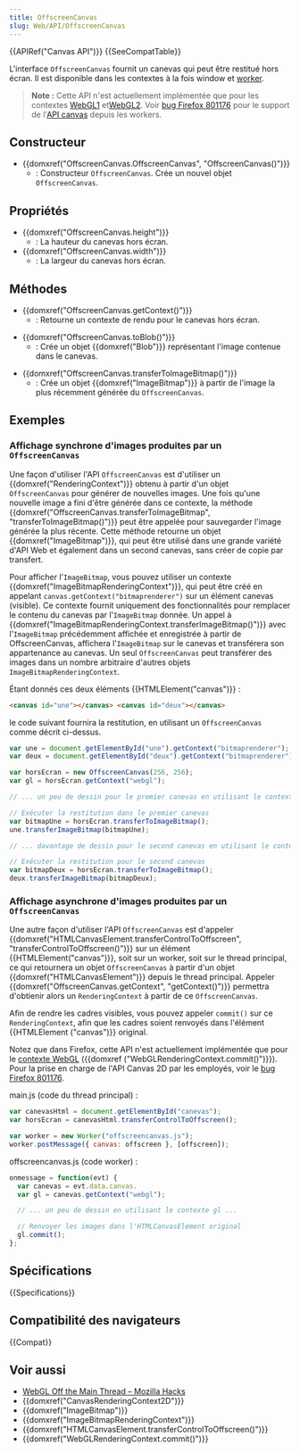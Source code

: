 ```yaml
---
title: OffscreenCanvas
slug: Web/API/OffscreenCanvas
---
```


{{APIRef("Canvas API")}} {{SeeCompatTable}}

L'interface `OffscreenCanvas` fournit un canevas qui peut être restitué hors écran. Il est disponible dans les contextes à la fois window et [worker](/fr-FR/docs/Web/API/Web_Workers_API).

> **Note :** Cette API n'est actuellement implémentée que pour les contextes [WebGL1](/fr-FR/docs/Web/API/WebGLRenderingContext) et[WebGL2](/fr-FR/docs/Web/API/WebGL2RenderingContext). Voir [bug Firefox 801176](https://bugzil.la/801176) pour le support de l'[API canvas](/fr-FR/docs/Web/API/Canvas_API) depuis les workers.

## Constructeur

- {{domxref("OffscreenCanvas.OffscreenCanvas", "OffscreenCanvas()")}}
  - : Constructeur `OffscreenCanvas`. Crée un nouvel objet `OffscreenCanvas`.

## Propriétés

- {{domxref("OffscreenCanvas.height")}}
  - : La hauteur du canevas hors écran.
- {{domxref("OffscreenCanvas.width")}}
  - : La largeur du canevas hors écran.

## Méthodes

- {{domxref("OffscreenCanvas.getContext()")}}
  - : Retourne un contexte de rendu pour le canevas hors écran.

<!---->

- {{domxref("OffscreenCanvas.toBlob()")}}
  - : Crée un objet {{domxref("Blob")}} représentant l'image contenue dans le canevas.

<!---->

- {{domxref("OffscreenCanvas.transferToImageBitmap()")}}
  - : Crée un objet {{domxref("ImageBitmap")}} à partir de l'image la plus récemment générée du `OffscreenCanvas`.

## Exemples

### Affichage synchrone d'images produites par un `OffscreenCanvas`

Une façon d'utiliser l'API `OffscreenCanvas` est d'utiliser un {{domxref("RenderingContext")}} obtenu à partir d'un objet `OffscreenCanvas` pour générer de nouvelles images. Une fois qu'une nouvelle image a fini d'être générée dans ce contexte, la méthode {{domxref("OffscreenCanvas.transferToImageBitmap", "transferToImageBitmap()")}} peut être appelée pour sauvegarder l'image générée la plus récente. Cette méthode retourne un objet {{domxref("ImageBitmap")}}, qui peut être utilisé dans une grande variété d'API Web et également dans un second canevas, sans créer de copie par transfert.

Pour afficher l'`ImageBitmap`, vous pouvez utiliser un contexte {{domxref("ImageBitmapRenderingContext")}}, qui peut être créé en appelant `canvas.getContext("bitmaprenderer")` sur un élément canevas (visible). Ce contexte fournit uniquement des fonctionnalités pour remplacer le contenu du canevas par l'`ImageBitmap` donnée. Un appel à {{domxref("ImageBitmapRenderingContext.transferImageBitmap()")}} avec l'`ImageBitmap` précédemment affichée et enregistrée à partir de OffscreenCanvas, affichera l'`ImageBitmap` sur le canevas et transférera son appartenance au canevas. Un seul `OffscreenCanvas` peut transférer des images dans un nombre arbitraire d'autres objets `ImageBitmapRenderingContext`.

Étant donnés ces deux éléments {{HTMLElement("canvas")}} :

```html
<canvas id="une"></canvas> <canvas id="deux"></canvas>
```

le code suivant fournira la restitution, en utilisant un `OffscreenCanvas` comme décrit ci-dessus.

```js
var une = document.getElementById("une").getContext("bitmaprenderer");
var deux = document.getElementById("deux").getContext("bitmaprenderer");

var horsEcran = new OffscreenCanvas(256, 256);
var gl = horsEcran.getContext("webgl");

// ... un peu de dessin pour le premier canevas en utilisant le contexte gl ...

// Exécuter la restitution dans le premier canevas
var bitmapUne = horsEcran.transferToImageBitmap();
une.transferImageBitmap(bitmapUne);

// ... davantage de dessin pour le second canevas en utilisant le context gl ...

// Exécuter la restitution pour le second canevas
var bitmapDeux = horsEcran.transferToImageBitmap();
deux.transferImageBitmap(bitmapDeux);
```

### Affichage asynchrone d'images produites par un `OffscreenCanvas`

Une autre façon d'utiliser l'API `OffscreenCanvas` est d'appeler {{domxref("HTMLCanvasElement.transferControlToOffscreen", "transferControlToOffscreen()")}} sur un élément {{HTMLElement("canvas")}}, soit sur un worker, soit sur le thread principal, ce qui retournera un objet `OffscreenCanvas` à partir d'un objet {{domxref("HTMLCanvasElement")}} depuis le thread principal. Appeler {{domxref("OffscreenCanvas.getContext", "getContext()")}} permettra d'obtienir alors un `RenderingContext` à partir de ce `OffscreenCanvas`.

Afin de rendre les cadres visibles, vous pouvez appeler `commit()` sur ce `RenderingContext`, afin que les cadres soient renvoyés dans l'élément {{HTMLElement ("canvas")}} original.

Notez que dans Firefox, cette API n'est actuellement implémentée que pour le [contexte WebGL](/fr-FR/docs/Web/API/WebGL_API) ({{domxref ("WebGLRenderingContext.commit()")}}). Pour la prise en charge de l'API Canvas 2D par les employés, voir le [bug Firefox 801176](https://bugzil.la/801176).

main.js (code du thread principal) :

```js
var canevasHtml = document.getElementById("canevas");
var horsEcran = canevasHtml.transferControlToOffscreen();

var worker = new Worker("offscreencanvas.js");
worker.postMessage({ canvas: offscreen }, [offscreen]);
```

offscreencanvas.js (code worker) :

```js
onmessage = function(evt) {
  var canevas = evt.data.canvas.
  var gl = canevas.getContext("webgl");

  // ... un peu de dessin en utilisant le contexte gl ...

  // Renvoyer les images dans l'HTMLCanvasElement original
  gl.commit();
};
```

## Spécifications

{{Specifications}}

## Compatibilité des navigateurs

{{Compat}}

## Voir aussi

- [WebGL Off the Main Thread – Mozilla Hacks](https://hacks.mozilla.org/2016/01/webgl-off-the-main-thread/)
- {{domxref("CanvasRenderingContext2D")}}
- {{domxref("ImageBitmap")}}
- {{domxref("ImageBitmapRenderingContext")}}
- {{domxref("HTMLCanvasElement.transferControlToOffscreen()")}}
- {{domxref("WebGLRenderingContext.commit()")}}
